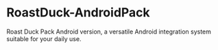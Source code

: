 # RoastDuck-AndroidPack
Roast Duck Pack Android version, a versatile Android integration system suitable for your daily use.
